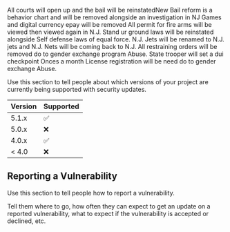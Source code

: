 All courts will open up and the bail will be reinstatedNew Bail reform is a behavior chart and will be removed alongside an investigation in NJ
Games and digital currency epay will be removed
All permit for fire arms will be viewed then viewed again in N.J.
Stand ur ground laws will be reinstated alongside Self defense laws of equal force.
N.J. Jets will be renamed to N.J. jets and N.J. Nets will be coming back to N.J.
All restraining orders will be removed do to gender exchange program Abuse.
State trooper will set a dui checkpoint Onces a month License registration will be need do to gender exchange Abuse.


Use this section to tell people about which versions of your project are
currently being supported with security updates.

| Version | Supported          |
| ------- | ------------------ |
| 5.1.x   | :white_check_mark: |
| 5.0.x   | :x:                |
| 4.0.x   | :white_check_mark: |
| < 4.0   | :x:                |

## Reporting a Vulnerability

Use this section to tell people how to report a vulnerability.

Tell them where to go, how often they can expect to get an update on a
reported vulnerability, what to expect if the vulnerability is accepted or
declined, etc.
